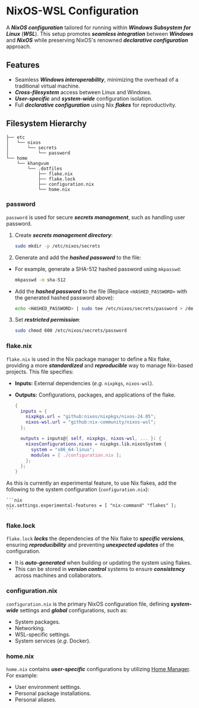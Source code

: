 # NixOS-WSL Configuration

A **_NixOS configuration_** tailored for running within **_Windows Subsystem for Linux_** (**_WSL_**). This setup promotes **_seamless integration_** between **_Windows_** and **_NixOS_** while preserving NixOS's renowned **_declarative configuration_** approach.

## Features

-   Seamless **_Windows interoperability_**, minimizing the overhead of a traditional virtual machine.
-   **_Cross-filesystem_** access between Linux and Windows.
-   **_User-specific_** and **_system-wide_** configuration isolation.
-   Full **_declarative configuration_** using Nix **_flakes_** for reproductivity.

## Filesystem Hierarchy

```
├── etc
│   └── nixos
│       └── secrets
│           └── password
└── home
    └── khangvum
        └── .dotfiles
            ├── flake.nix
            ├── flake.lock
            ├── configuration.nix
            └── home.nix
```

### password

`password` is used for secure **_secrets management_**, such as handling user password.

1.  Create **_secrets management directory_**:

    ```bash
    sudo mkdir -p /etc/nixos/secrets
    ```

2.  Generate and add the **_hashed password_** to the file:
-   For example, generate a SHA-512 hashed password using `mkpasswd`:

    ```bash
    mkpasswd -m sha-512
    ```

-   Add the **_hashed password_** to the file (Replace `<HASHED_PASSWORD>` with the generated hashed password above):

    ```bash
    echo <HASHED_PASSWORD> | sudo tee /etc/nixos/secrets/password > /dev/null
    ```

3.  Set **_restricted permission_**:

    ```bash
    sudo chmod 600 /etc/nixos/secrets/password
    ```

### flake.nix

`flake.nix` is used in the Nix package manager to define a Nix flake, providing a more **_standardized_** and **_reproducible_** way to manage Nix-based projects. This file specifies: 
-   **Inputs:** External dependencies (_e.g._ `nixpkgs`, `nixos-wsl`).
-   **Outputs:** Configurations, packages, and applications of the flake.

    ```nix
    {
      inputs = {
        nixpkgs.url = "github:nixos/nixpkgs/nixos-24.05";
        nixos-wsl.url = "github:nix-community/nixos-wsl";
      };

      outputs = inputs@{ self, nixpkgs, nixos-wsl, ... }: {
        nixosConfigurations.nixos = nixpkgs.lib.nixosSystem {
          system = "x86_64-linux";
          modules = [ ./configuration.nix ];
        };
      };
    }
    ```

As this is currently an experimental feature, to use Nix flakes, add the following to the system configuration (`configuration.nix`):

    ```nix
    nix.settings.experimental-features = [ "nix-command" "flakes" ];
    ```

### flake.lock

`flake.lock` **_locks_** the dependencies of the Nix flake to **_specific versions_**, ensuring **_reproducibility_** and preventing **_unexpected updates_** of the configuration.
-   It is **_auto-generated_** when building or updating the system using flakes.
-   This can be stored in **_version control_** systems to ensure **_consistency_** across machines and collaborators.

### configuration.nix

`configuration.nix` is the primary NixOS configuration file, defining **_system-wide_** settings and **_global_** configurations, such as:
-   System packages.
-   Networking.
-   WSL-specific settings.
-   System services (_e.g._ Docker).

### home.nix

`home.nix` contains **_user-specific_** configurations by utilizing [Home Manager](https://nix-community.github.io/home-manager/). For example:
-   User environment settings.
-   Personal package installations.
-   Personal aliases.